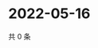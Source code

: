 # 2022-05-16

共 0 条

<!-- BEGIN WEIBO -->
<!-- 最后更新时间 Mon May 16 2022 20:38:39 GMT+0800 (China Standard Time) -->

<!-- END WEIBO -->
